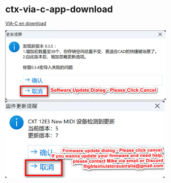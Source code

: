 # ctx-via-c-app-download

[VIA-C en download](https://github.com/flight-simulator-australia/ctx-via-c-app-download/blob/main/VIA-C20%Setup20%0.2.4-en-beta.zip)


<img src="images/chn-dialog-translate.jpg" width="600" />


<img src="images/chn-dialog-translate2.jpg" width="500" />